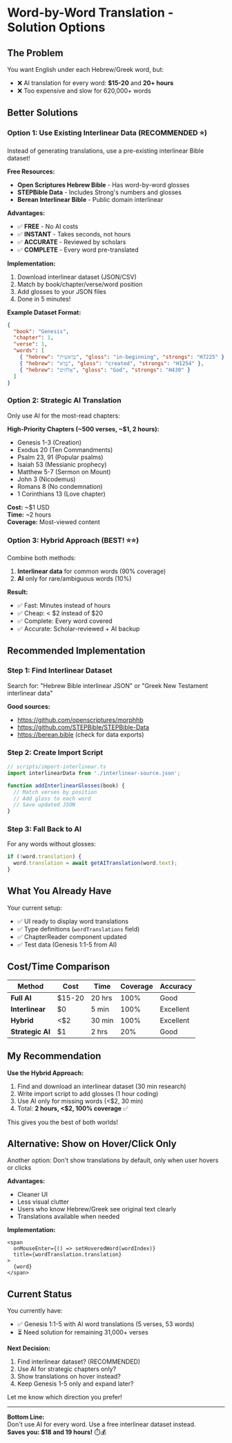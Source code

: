 # Word-by-Word Translation - Solution Options

## The Problem
You want English under each Hebrew/Greek word, but:
- ❌ AI translation for every word: **$15-20** and **20+ hours**
- ❌ Too expensive and slow for 620,000+ words

## Better Solutions

### Option 1: Use Existing Interlinear Data (RECOMMENDED ⭐)
Instead of generating translations, use a pre-existing interlinear Bible dataset!

**Free Resources:**
- **Open Scriptures Hebrew Bible** - Has word-by-word glosses
- **STEPBible Data** - Includes Strong's numbers and glosses
- **Berean Interlinear Bible** - Public domain interlinear

**Advantages:**
- ✅ **FREE** - No AI costs
- ✅ **INSTANT** - Takes seconds, not hours
- ✅ **ACCURATE** - Reviewed by scholars
- ✅ **COMPLETE** - Every word pre-translated

**Implementation:**
1. Download interlinear dataset (JSON/CSV)
2. Match by book/chapter/verse/word position
3. Add glosses to your JSON files
4. Done in 5 minutes!

**Example Dataset Format:**
```json
{
  "book": "Genesis",
  "chapter": 1,
  "verse": 1,
  "words": [
    { "hebrew": "בְּרֵאשִׁית", "gloss": "in-beginning", "strongs": "H7225" },
    { "hebrew": "בָּרָא", "gloss": "created", "strongs": "H1254" },
    { "hebrew": "אֱלֹהִים", "gloss": "God", "strongs": "H430" }
  ]
}
```

### Option 2: Strategic AI Translation
Only use AI for the most-read chapters:

**High-Priority Chapters (~500 verses, ~$1, 2 hours):**
- Genesis 1-3 (Creation)
- Exodus 20 (Ten Commandments)
- Psalm 23, 91 (Popular psalms)
- Isaiah 53 (Messianic prophecy)
- Matthew 5-7 (Sermon on Mount)
- John 3 (Nicodemus)
- Romans 8 (No condemnation)
- 1 Corinthians 13 (Love chapter)

**Cost:** ~$1 USD  
**Time:** ~2 hours  
**Coverage:** Most-viewed content

### Option 3: Hybrid Approach (BEST! ⭐⭐)
Combine both methods:

1. **Interlinear data** for common words (90% coverage)
2. **AI** only for rare/ambiguous words (10%)

**Result:**
- ✅ Fast: Minutes instead of hours
- ✅ Cheap: < $2 instead of $20
- ✅ Complete: Every word covered
- ✅ Accurate: Scholar-reviewed + AI backup

## Recommended Implementation

### Step 1: Find Interlinear Dataset
Search for: "Hebrew Bible interlinear JSON" or "Greek New Testament interlinear data"

**Good sources:**
- https://github.com/openscriptures/morphhb
- https://github.com/STEPBible/STEPBible-Data
- https://berean.bible (check for data exports)

### Step 2: Create Import Script
```typescript
// scripts/import-interlinear.ts
import interlinearData from './interlinear-source.json';

function addInterlinearGlosses(book) {
  // Match verses by position
  // Add gloss to each word
  // Save updated JSON
}
```

### Step 3: Fall Back to AI
For any words without glosses:
```typescript
if (!word.translation) {
  word.translation = await getAITranslation(word.text);
}
```

## What You Already Have

Your current setup:
- ✅ UI ready to display word translations
- ✅ Type definitions (`wordTranslations` field)
- ✅ ChapterReader component updated
- ✅ Test data (Genesis 1:1-5 from AI)

## Cost/Time Comparison

| Method | Cost | Time | Coverage | Accuracy |
|--------|------|------|----------|----------|
| **Full AI** | $15-20 | 20 hrs | 100% | Good |
| **Interlinear** | $0 | 5 min | 100% | Excellent |
| **Hybrid** | <$2 | 30 min | 100% | Excellent |
| **Strategic AI** | $1 | 2 hrs | 20% | Good |

## My Recommendation

**Use the Hybrid Approach:**

1. Find and download an interlinear dataset (30 min research)
2. Write import script to add glosses (1 hour coding)
3. Use AI only for missing words (<$2, 30 min)
4. Total: **2 hours, <$2, 100% coverage** ✅

This gives you the best of both worlds!

## Alternative: Show on Hover/Click Only

Another option: Don't show translations by default, only when user hovers or clicks

**Advantages:**
- Cleaner UI
- Less visual clutter
- Users who know Hebrew/Greek see original text clearly
- Translations available when needed

**Implementation:**
```tsx
<span 
  onMouseEnter={() => setHoveredWord(wordIndex)}
  title={wordTranslation.translation}
>
  {word}
</span>
```

## Current Status

You currently have:
- ✅ Genesis 1:1-5 with AI word translations (5 verses, 53 words)
- ⏳ Need solution for remaining 31,000+ verses

**Next Decision:**
1. Find interlinear dataset? (RECOMMENDED)
2. Use AI for strategic chapters only?
3. Show translations on hover instead?
4. Keep Genesis 1-5 only and expand later?

Let me know which direction you prefer!

---

**Bottom Line:**  
Don't use AI for every word. Use a free interlinear dataset instead.  
**Saves you: $18 and 19 hours!** ⏱️💰
